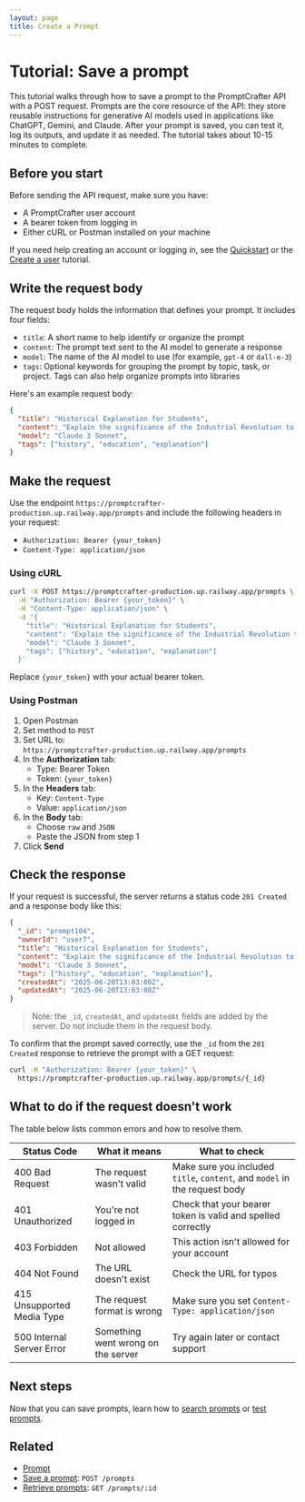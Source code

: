 ```yaml
---
layout: page
title: Create a Prompt
---
```


# Tutorial: Save a prompt

This tutorial walks through how to save a prompt to the PromptCrafter API with a POST request. Prompts are the core resource of the API: they store reusable instructions for generative AI models used in applications like ChatGPT, Gemini, and Claude. After your prompt is saved, you can test it, log its outputs, and update it as needed. The tutorial takes about 10-15 minutes to complete.

## Before you start

Before sending the API request, make sure you have:

- A PromptCrafter user account  
- A bearer token from logging in  
- Either cURL or Postman installed on your machine  

If you need help creating an account or logging in, see the [Quickstart](../quickstart.md) or the [Create a user](create-user.md) tutorial.

## Write the request body

The request body holds the information that defines your prompt. It includes four fields:

- `title`: A short name to help identify or organize the prompt  
- `content`: The prompt text sent to the AI model to generate a response  
- `model`: The name of the AI model to use (for example, `gpt-4` or `dall-e-3`)  
- `tags`: Optional keywords for grouping the prompt by topic, task, or project. Tags can also help organize prompts into libraries

Here's an example request body:

```json
{
  "title": "Historical Explanation for Students",
  "content": "Explain the significance of the Industrial Revolution to high school students using clear, accessible language. Include at least two key inventions and describe how these changes affected daily life in Europe and America.",
  "model": "Claude 3 Sonnet",
  "tags": ["history", "education", "explanation"]
}
```

## Make the request

Use the endpoint `https://promptcrafter-production.up.railway.app/prompts` and include the following headers in your request:
- `Authorization: Bearer {your_token}`
- `Content-Type: application/json`

### Using cURL

```bash
curl -X POST https://promptcrafter-production.up.railway.app/prompts \
  -H "Authorization: Bearer {your_token}" \
  -H "Content-Type: application/json" \
  -d '{
    "title": "Historical Explanation for Students",
    "content": "Explain the significance of the Industrial Revolution to high school students using clear, accessible language. Include at least two key inventions and describe how these changes affected daily life in Europe and America.",
    "model": "Claude 3 Sonnet",
    "tags": ["history", "education", "explanation"]
  }'
```

Replace `{your_token}` with your actual bearer token.

### Using Postman

1. Open Postman
2. Set method to `POST`
3. Set URL to:  
   `https://promptcrafter-production.up.railway.app/prompts`
4. In the **Authorization** tab:
   - Type: Bearer Token
   - Token: `{your_token}`
5. In the **Headers** tab:
   - Key: `Content-Type`
   - Value: `application/json`
6. In the **Body** tab:
   - Choose `raw` and `JSON`
   - Paste the JSON from step 1
7. Click **Send**

## Check the response

If your request is successful, the server returns a status code `201 Created` and a response body like this:

```json
{
  "_id": "prompt104",
  "ownerId": "user7",
  "title": "Historical Explanation for Students",
  "content": "Explain the significance of the Industrial Revolution to high school students using clear, accessible language. Include at least two key inventions and describe how these changes affected daily life in Europe and America.",
  "model": "Claude 3 Sonnet",
  "tags": ["history", "education", "explanation"],
  "createdAt": "2025-06-20T13:03:00Z",
  "updatedAt": "2025-06-20T13:03:00Z"
}
```

> Note: the `_id`, `createdAt`, and `updatedAt` fields are added by the server. Do not include them in the request body.

To confirm that the prompt saved correctly, use the `_id` from the `201 Created` response to retrieve the prompt with a GET request:

```bash
curl -H "Authorization: Bearer {your_token}" \
  https://promptcrafter-production.up.railway.app/prompts/{_id}
```

## What to do if the request doesn't work

The table below lists common errors and how to resolve them.

| Status Code                | What it means                  | What to check                                             |
|---------------------------|--------------------------------|-----------------------------------------------------------|
| 400 Bad Request           | The request wasn't valid      | Make sure you included `title`, `content`, and `model` in the request body |
| 401 Unauthorized          | You're not logged in           | Check that your bearer token is valid and spelled correctly |
| 403 Forbidden             | Not allowed                    | This action isn't allowed for your account      |
| 404 Not Found             | The URL doesn't exist | Check the URL for typos                              |
| 415 Unsupported Media Type | The request format is wrong   | Make sure you set `Content-Type: application/json`        |
| 500 Internal Server Error | Something went wrong on the server | Try again later or contact support                        |

## Next steps

Now that you can save prompts, learn how to [search prompts](search-prompts.md) or [test prompts](test-prompt.md).

## Related

- [Prompt](../resources/prompt.md)
- [Save a prompt](../references/post-prompts.md): `POST /prompts`
- [Retrieve prompts](../references/get-prompts.md): `GET /prompts/:id`
